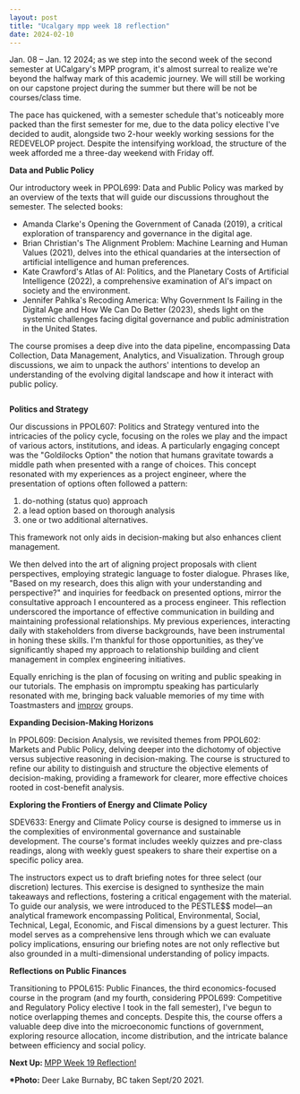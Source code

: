 ```yaml
---
layout: post
title: "Ucalgary mpp week 18 reflection"
date: 2024-02-10
---
```


<!-- wp:paragraph -->
<p>Jan. 08 – Jan. 12 2024;&nbsp;as we step into the second week of the second semester at UCalgary's MPP program, it's almost surreal to realize we're beyond the halfway mark of this academic journey. We will still be working on our capstone project during the summer but there will be not be courses/class time.</p>
<!-- /wp:paragraph -->

<!-- wp:paragraph -->
<p>The pace has quickened, with a semester schedule that's noticeably more packed than the first semester for me, due to the data policy elective I've decided to audit, alongside two 2-hour weekly working sessions for the REDEVELOP project. Despite the intensifying workload, the structure of the week afforded me a three-day weekend with Friday off.</p>
<!-- /wp:paragraph -->

<!-- wp:paragraph -->
<p><strong>Data and Public Policy</strong></p>
<!-- /wp:paragraph -->

<!-- wp:paragraph -->
<p>Our introductory week in PPOL699: Data and Public Policy was marked by an overview of the texts that will guide our discussions throughout the semester. The selected books:</p>
<!-- /wp:paragraph -->

<!-- wp:list -->
<ul><!-- wp:list-item -->
<li>Amanda Clarke's Opening the Government of Canada (2019), a critical exploration of transparency and governance in the digital age.</li>
<!-- /wp:list-item -->

<!-- wp:list-item -->
<li>Brian Christian's The Alignment Problem: Machine Learning and Human Values (2021), delves into the ethical quandaries at the intersection of artificial intelligence and human preferences.</li>
<!-- /wp:list-item -->

<!-- wp:list-item -->
<li>Kate Crawford's Atlas of AI: Politics, and the Planetary Costs of Artificial Intelligence (2022), a comprehensive examination of AI's impact on society and the environment.</li>
<!-- /wp:list-item -->

<!-- wp:list-item -->
<li>Jennifer Pahlka's Recoding America: Why Government Is Failing in the Digital Age and How We Can Do Better (2023), sheds light on the systemic challenges facing digital governance and public administration in the United States.</li>
<!-- /wp:list-item --></ul>
<!-- /wp:list -->

<!-- wp:paragraph -->
<p>The course promises a deep dive into the data pipeline, encompassing Data Collection, Data Management, Analytics, and Visualization. Through group discussions, we aim to unpack the authors' intentions  to develop an understanding of the evolving digital landscape and how it interact with public policy.</p>
<!-- /wp:paragraph -->

<!-- wp:image {"id":1497,"sizeSlug":"large","linkDestination":"none"} -->
<figure class="wp-block-image size-large"><img src="https://ahmedelmeligy.com/wp-content/uploads/2024/02/image-5.png?w=1024" alt="" class="wp-image-1497" /></figure>
<!-- /wp:image -->

<!-- wp:paragraph -->
<p><strong>Politics and Strategy</strong></p>
<!-- /wp:paragraph -->

<!-- wp:paragraph -->
<p>Our discussions in PPOL607: Politics and Strategy ventured into the intricacies of the policy cycle, focusing on the roles we play and the impact of various actors, institutions, and ideas. A particularly engaging concept was the "Goldilocks Option" the notion that humans gravitate towards a middle path when presented with a range of choices. This concept resonated with my experiences as a project engineer, where the presentation of options often followed a pattern: </p>
<!-- /wp:paragraph -->

<!-- wp:list {"ordered":true} -->
<ol><!-- wp:list-item -->
<li>do-nothing (status quo) approach</li>
<!-- /wp:list-item -->

<!-- wp:list-item -->
<li>a lead option based on thorough analysis</li>
<!-- /wp:list-item -->

<!-- wp:list-item -->
<li>one or two additional alternatives.</li>
<!-- /wp:list-item --></ol>
<!-- /wp:list -->

<!-- wp:paragraph -->
<p>This framework not only aids in decision-making but also enhances client management. </p>
<!-- /wp:paragraph -->

<!-- wp:paragraph -->
<p>We then delved into the art of aligning project proposals with client perspectives, employing strategic language to foster dialogue. Phrases like, "Based on my research, does this align with your understanding and perspective?" and inquiries for feedback on presented options, mirror the consultative approach I encountered as a process engineer. This reflection underscored the importance of effective communication in building and maintaining professional relationships. My previous experiences, interacting daily with stakeholders from diverse backgrounds, have been instrumental in honing these skills. I'm thankful for those opportunities, as they've significantly shaped my approach to relationship building and client management in complex engineering initiatives.</p>
<!-- /wp:paragraph -->

<!-- wp:paragraph -->
<p>Equally enriching is the plan of focusing on writing and public speaking in our tutorials. The emphasis on impromptu speaking has particularly resonated with me, bringing back valuable memories of my time with Toastmasters and <a href="https://www.youtube.com/watch?v=bpsAIk3cEl0" target="_blank" rel="noreferrer noopener">improv</a> groups. </p>
<!-- /wp:paragraph -->

<!-- wp:paragraph -->
<p><strong>Expanding Decision-Making Horizons</strong></p>
<!-- /wp:paragraph -->

<!-- wp:paragraph -->
<p>In PPOL609: Decision Analysis, we revisited themes from PPOL602: Markets and Public Policy, delving deeper into the dichotomy of objective versus subjective reasoning in decision-making. The course is structured to refine our ability to distinguish and structure the objective elements of decision-making, providing a framework for clearer, more effective choices rooted in cost-benefit analysis.</p>
<!-- /wp:paragraph -->

<!-- wp:paragraph -->
<p><strong>Exploring the Frontiers of Energy and Climate Policy</strong></p>
<!-- /wp:paragraph -->

<!-- wp:paragraph -->
<p>SDEV633: Energy and Climate Policy course is designed to immerse us in the complexities of environmental governance and sustainable development. The course's format includes weekly quizzes and pre-class readings, along with weekly guest speakers to share their expertise on a specific policy area.</p>
<!-- /wp:paragraph -->

<!-- wp:paragraph -->
<p>The instructors expect us to draft briefing notes for three select (our discretion) lectures. This exercise is designed to synthesize the main takeaways and reflections, fostering a critical engagement with the material. To guide our analysis, we were introduced to the PESTLE$$ model—an analytical framework encompassing Political, Environmental, Social, Technical, Legal, Economic, and Fiscal dimensions by a guest lecturer. This model serves as a comprehensive lens through which we can evaluate policy implications, ensuring our briefing notes are not only reflective but also grounded in a multi-dimensional understanding of policy impacts.</p>
<!-- /wp:paragraph -->

<!-- wp:paragraph -->
<p><strong>Reflections on Public Finances </strong></p>
<!-- /wp:paragraph -->

<!-- wp:paragraph -->
<p>Transitioning to PPOL615: Public Finances, the third economics-focused course in the program (and my fourth, considering PPOL699: Competitive and Regulatory Policy elective I took in the fall semester), I've begun to notice overlapping themes and concepts. Despite this, the course offers a valuable deep dive into the microeconomic functions of government, exploring resource allocation, income distribution, and the intricate balance between efficiency and social policy. </p>
<!-- /wp:paragraph -->

<!-- wp:paragraph -->
<p><strong>Next Up: </strong><a href="https://ahmedelmeligy.com/2024/02/10/ucalgary-mpp-week-19-reflection/" target="_blank" rel="noreferrer noopener">MPP Week 19 Reflection!</a></p>
<!-- /wp:paragraph -->

<!-- wp:paragraph -->
<p><strong>*Photo:</strong>&nbsp;Deer Lake Burnaby, BC taken Sept/20 2021.</p>
<!-- /wp:paragraph -->